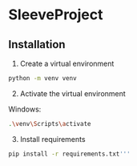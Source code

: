 # SleeveProject

## Installation

1. Create a virtual environment
```bash
python -m venv venv
```

2. Activate the virtual environment

Windows:
```bash
.\venv\Scripts\activate
```

3. Install requirements
```bash
pip install -r requirements.txt'''
